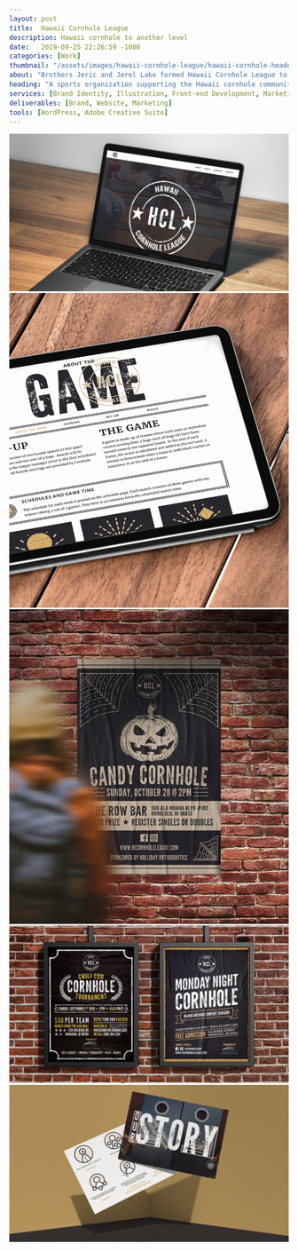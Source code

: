 ```yaml
---
layout: post
title:  Hawaii Cornhole League
description: Hawaii cornhole to another level
date:   2019-09-25 22:26:59 -1000
categories: [Work]
thumbnail: "/assets/images/hawaii-cornhole-league/hawaii-cornhole-header-image.jpg"
about: "Brothers Jeric and Jerel Lake formed Hawaii Cornhole League to promote and develop cornhole as a sport in Hawaii while bringing people of all backgrounds together for fun and healthy competition. They aim to bring national scale recognition for cornhole players in Hawaii."
heading: "A sports organization supporting the Hawaii cornhole community."
services: [Brand Identity, Illustration, Front-end Development, Marketing Materials]
deliverables: [Brand, Website, Marketing]
tools: [WordPress, Adobe Creative Suite]
---
```

<img alt="Hawaii Cornhole League - Landing" src="/assets/images/hawaii-cornhole-league/hawaii-cornhole-00.jpg">
<div class="row">
    <div class="col">
        <img alt="Hawaii Cornhole League - iPad" src="/assets/images/hawaii-cornhole-league/hawaii-cornhole-01.jpg">
    </div>
    <div class="col">
        <img alt="Hawaii Cornhole League - Flyer" src="/assets/images/hawaii-cornhole-league/hawaii-cornhole-02.jpg">
    </div>
</div>
<img alt="Hawaii Cornhole League - Flyers" src="/assets/images/hawaii-cornhole-league/hawaii-cornhole-03.jpg">
<img alt="Hawaii Cornhole League - Scorecard" src="/assets/images/hawaii-cornhole-league/hawaii-cornhole-04.jpg">